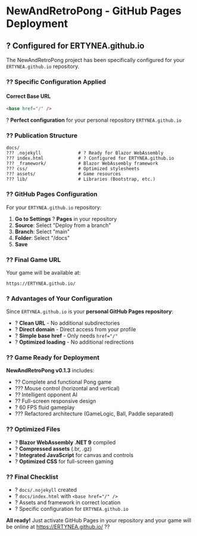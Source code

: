 # NewAndRetroPong - GitHub Pages Deployment

## ? Configured for ERTYNEA.github.io

The NewAndRetroPong project has been specifically configured for your `ERTYNEA.github.io` repository.

### ?? Specific Configuration Applied

#### Correct Base URL
```html
<base href="/" />
```
? **Perfect configuration** for your personal repository `ERTYNEA.github.io`

### ?? Publication Structure

```
docs/
??? .nojekyll              # ? Ready for Blazor WebAssembly
??? index.html             # ? Configured for ERTYNEA.github.io
??? _framework/            # Blazor WebAssembly framework
??? css/                   # Optimized stylesheets
??? assets/                # Game resources
??? lib/                   # Libraries (Bootstrap, etc.)
```

### ?? GitHub Pages Configuration

For your `ERTYNEA.github.io` repository:

1. **Go to Settings** ? **Pages** in your repository
2. **Source**: Select "Deploy from a branch"
3. **Branch**: Select "main" 
4. **Folder**: Select "/docs"
5. **Save**

### ?? Final Game URL

Your game will be available at:
```
https://ERTYNEA.github.io/
```

### ? Advantages of Your Configuration

Since `ERTYNEA.github.io` is your **personal GitHub Pages repository**:
- ? **Clean URL** - No additional subdirectories
- ? **Direct domain** - Direct access from your profile
- ? **Simple base href** - Only needs `href="/"`
- ? **Optimized loading** - No additional redirections

### ?? Game Ready for Deployment

**NewAndRetroPong v0.1.3** includes:
- ?? Complete and functional Pong game
- ??? Mouse control (horizontal and vertical)
- ?? Intelligent opponent AI
- ?? Full-screen responsive design
- ? 60 FPS fluid gameplay
- ??? Refactored architecture (GameLogic, Ball, Paddle separated)

### ?? Optimized Files

- ? **Blazor WebAssembly .NET 9** compiled
- ? **Compressed assets** (.br, .gz)
- ? **Integrated JavaScript** for canvas and controls
- ? **Optimized CSS** for full-screen gaming

### ?? Final Checklist

- ? `docs/.nojekyll` created
- ? `docs/index.html` with `<base href="/" />`
- ? Assets and framework in correct location  
- ? Specific configuration for `ERTYNEA.github.io`

**All ready!** Just activate GitHub Pages in your repository and your game will be online at https://ERTYNEA.github.io/ ??